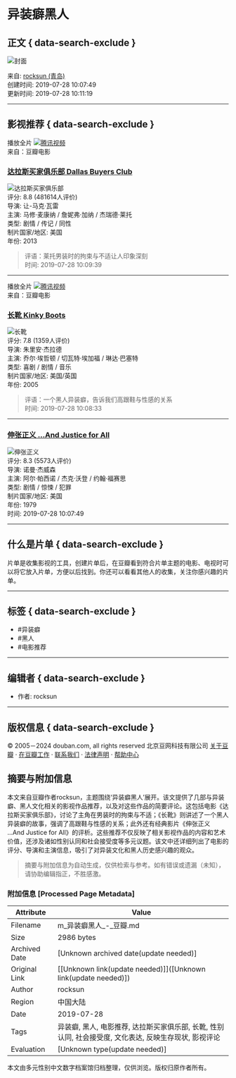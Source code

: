 # 异装癖黑人

## 正文 { data-search-exclude }


![封面](https://img1.doubanio.com/dae/merged_cover/img_handler/doulist_cover/round_rec/117931382-20190728101119)

来自: [rocksun (青岛)](https://www.douban.com/people/rocksun/)  
创建时间: 2019-07-28 10:07:49  
更新时间: 2019-07-28 10:11:19  

---

## 影视推荐 { data-search-exclude }

播放全片 [![腾讯视频](https://img3.doubanio.com/cuphead/movie-static/pics/video-qq.png)](douban://douban.com/goToWXMiniProgram?path=preload_play/play/index?cid=rp2fmb4gr8wcth6&type=0&id=gh_fce17bb0518f&ptag=douban)  
来自：豆瓣电影

### [达拉斯买家俱乐部 Dallas Buyers Club](https://movie.douban.com/subject/1793929/)  
![达拉斯买家俱乐部](https://img1.doubanio.com/view/photo/s_ratio_poster/public/p2166160837.webp)  
评分: 8.8 (481614人评价)  
导演: 让-马克·瓦雷  
主演: 马修·麦康纳 / 詹妮弗·加纳 / 杰瑞德·莱托  
类型: 剧情 / 传记 / 同性  
制片国家/地区: 美国  
年份: 2013  
> 评语：莱托男装时的拘束与不适让人印象深刻  
时间: 2019-07-28 10:09:39  

---

播放全片 [![腾讯视频](https://img3.doubanio.com/cuphead/movie-static/pics/video-qq.png)](douban://douban.com/goToWXMiniProgram?path=preload_play/play/index?cid=fp84qt35yd4el4u&type=0&id=gh_fce17bb0518f&ptag=douban)  
来自：豆瓣电影

### [长靴 Kinky Boots](https://movie.douban.com/subject/1476854/)  
![长靴](https://img1.doubanio.com/view/photo/s_ratio_poster/public/p1560137408.webp)  
评分: 7.8 (1359人评价)  
导演: 朱里安·杰拉德  
主演: 乔尔·埃哲顿 / 切瓦特·埃加福 / 琳达·巴塞特  
类型: 喜剧 / 剧情 / 音乐  
制片国家/地区: 美国/英国  
年份: 2005  
> 评语：一个黑人异装癖，告诉我们高跟鞋与性感的关系  
时间: 2019-07-28 10:08:33  

---

### [伸张正义 ...And Justice for All](https://movie.douban.com/subject/1292996/)  
![伸张正义](https://img9.doubanio.com/view/photo/s_ratio_poster/public/p2155091605.webp)  
评分: 8.3 (5573人评价)  
导演: 诺曼·杰威森  
主演: 阿尔·帕西诺 / 杰克·沃登 / 约翰·福赛思  
类型: 剧情 / 惊悚 / 犯罪  
制片国家/地区: 美国  
年份: 1979  
时间: 2019-07-28 10:07:49  

---

## 什么是片单 { data-search-exclude }
片单是收集影视的工具，创建片单后，在豆瓣看到符合片单主题的电影、电视时可以将它放入片单，方便以后找到。你还可以看看其他人的收集，关注你感兴趣的片单。

---

## 标签 { data-search-exclude }
- #异装癖
- #黑人
- #电影推荐

---

## 编辑者 { data-search-exclude }
- 作者: rocksun

---

## 版权信息 { data-search-exclude }
© 2005－2024 douban.com, all rights reserved 北京豆网科技有限公司 [关于豆瓣](https://www.douban.com/about) · [在豆瓣工作](https://www.douban.com/jobs) · [联系我们](https://www.douban.com/about?topic=contactus) · [法律声明](https://www.douban.com/about/legal) · [帮助中心](https://help.douban.com/?app=main)
<!-- tcd_original_link https://m.douban.com/doulist/117931382/ -->


## 摘要与附加信息

<!-- tcd_abstract -->
本文来自豆瓣作者rocksun，主题围绕‘异装癖黑人’展开。该文提供了几部与异装癖、黑人文化相关的影视作品推荐，以及对这些作品的简要评论。这包括电影《达拉斯买家俱乐部》，讨论了主角在男装时的拘束与不适；《长靴》则讲述了一个黑人异装癖的故事，强调了高跟鞋与性感的关系；此外还有经典影片《伸张正义 ...And Justice for All》的评析。这些推荐不仅反映了相关影视作品的内容和艺术价值，还涉及诸如性别认同和社会接受度等多元议题。该文中还详细列出了电影的评分、导演和主演信息，吸引了对异装文化和黑人历史感兴趣的观众。
<!-- tcd_abstract_end -->

> 摘要与附加信息为自动生成，仅供检索与参考。如有错误或遗漏（未知），请协助编辑指正，不胜感激。

### 附加信息 [Processed Page Metadata]

| Attribute       | Value                                  |
|-----------------|----------------------------------------|
| Filename        | m_异装癖黑人_-_豆瓣.md                             |
| Size            | 2986 bytes                           |
| Archived Date   | [Unknown archived date(update needed)]                             |
| Original Link   | [[Unknown link(update needed)]]([Unknown link(update needed)])                       |
| Author          | rocksun                               |
| Region          | 中国大陆                               |
| Date            | 2019-07-28                                 |
| Tags            | 异装癖, 黑人, 电影推荐, 达拉斯买家俱乐部, 长靴, 性别认同, 社会接受度, 文化表达, 反映生存现状, 影视评论                                 |
| Evaluation            | [Unknown type(update needed)]                                 |
<!-- tcd_table_end -->

本文由多元性别中文数字档案馆归档整理，仅供浏览。版权归原作者所有。
